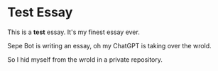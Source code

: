 # Test Essay

This is a **test** essay. It's my finest essay ever.

Sepe Bot is writing an essay, oh my ChatGPT is taking over the wrold. 

So I hid myself from the wrold in a private repository.
